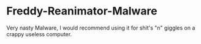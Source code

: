 # Freddy-Reanimator-Malware
Very nasty Malware, I would recommend using it for shit's "n" giggles on a crappy useless computer.
